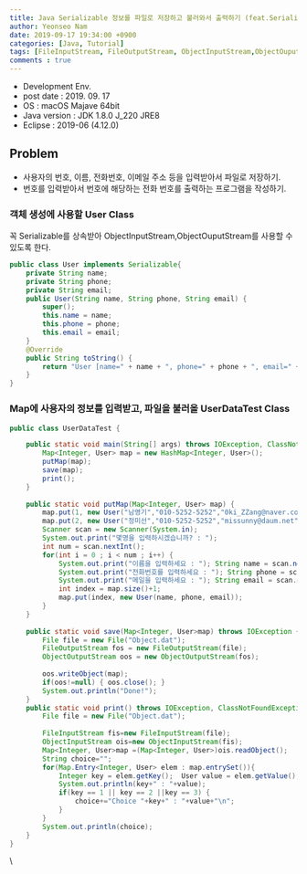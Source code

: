 ```yaml
---
title: Java Serializable 정보를 파일로 저장하고 불러와서 출력하기 (feat.Serializable 상속받은 객체)
author: Yeonseo Nam
date: 2019-09-17 19:34:00 +0900
categories: [Java, Tutorial]
tags: [FileInputStream, FileOutputStream, ObjectInputStream,ObjectOuputStream, Serializable, Map, Algorism, code, Java, TIL, Today I Leaned]
comments : true
---
```


* Development Env.
* post date : 2019. 09. 17
* OS : macOS Majave 64bit
* Java version : JDK 1.8.0 J_220 JRE8
* Eclipse : 2019-06 (4.12.0)

## Problem

* 사용자의 번호, 이름, 전화번호, 이메일 주소 등을 입력받아서 파일로 저장하기.
* 번호를 입력받아서 번호에 해당하는 전화 번호를 출력하는 프로그램을 작성하기.

### 객체 생성에 사용할 User Class

꼭 Serializable를 상속받아 ObjectInputStream,ObjectOuputStream를 사용할 수 있도록 한다.

```java
public class User implements Serializable{
	private String name;
	private String phone;
	private String email;
	public User(String name, String phone, String email) {
		super();
		this.name = name;
		this.phone = phone;
		this.email = email;
	}
	@Override
	public String toString() {
		return "User [name=" + name + ", phone=" + phone + ", email=" + email + "]";
	}
}
```

### Map에 사용자의 정보를 입력받고, 파일을 불러올 UserDataTest Class

```java
public class UserDataTest {

	public static void main(String[] args) throws IOException, ClassNotFoundException {
		Map<Integer, User> map = new HashMap<Integer, User>();
		putMap(map);
		save(map);
		print();
	}
	
	public static void putMap(Map<Integer, User> map) {
		map.put(1, new User("남영기","010-5252-5252","0ki_ZZang@naver.com"));
		map.put(2, new User("정미선","010-5252-5252","missunny@daum.net"));
		Scanner scan = new Scanner(System.in);
		System.out.print("몇명을 입력하시겠습니까? : ");
		int num = scan.nextInt();
		for(int i = 0 ; i < num ; i++) {
			System.out.print("이름을 입력하세요 : "); String name = scan.next();
			System.out.print("전화번호를 입력하세요 : "); String phone = scan.next();
			System.out.print("메일을 입력하세요 : "); String email = scan.next();
			int index = map.size()+1;
			map.put(index, new User(name, phone, email));
		}
	}
	
	public static void save(Map<Integer, User>map) throws IOException {
		File file = new File("Object.dat");
		FileOutputStream fos = new FileOutputStream(file);
		ObjectOutputStream oos = new ObjectOutputStream(fos);
		
		oos.writeObject(map);
		if(oos!=null) { oos.close(); }
		System.out.println("Done!");
	}
	public static void print() throws IOException, ClassNotFoundException {
		File file = new File("Object.dat");
		
		FileInputStream fis=new FileInputStream(file);
	    ObjectInputStream ois=new ObjectInputStream(fis);
	    Map<Integer, User>map =(Map<Integer, User>)ois.readObject();
	    String choice="";
		for(Map.Entry<Integer, User> elem : map.entrySet()){
            Integer key = elem.getKey();  User value = elem.getValue();
            System.out.println(key+" : "+value);
            if(key == 1 || key == 2 ||key == 3) {
            	choice+="Choice "+key+" : "+value+"\n";
            }
        }
		System.out.println(choice);
	}
}

```
\
